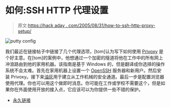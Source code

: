 # 如何:SSH HTTP 代理设置

> 原文:[https://hack aday . com/2005/08/31/how-to-ssh-http-proxy-setup/](https://hackaday.com/2005/08/31/how-to-ssh-http-proxy-setup/)

![putty config](../Images/b98725e4480005a2256f8d106192024a.png)

我们最近在链接帖子中链接了几个代理选项，[tom]认为写下如何使用 [Privoxy](http://www.privoxy.org/) 是个好主意。在[tom]的案例中，他想通过一个加密的隧道将他在工作中的所有网上冲浪路由到他的家用机器。该指南是基于 Windows 的，但是翻译成你选择的操作系统不会太难。首先在家用机器上设置一个 [OpenSSH](http://sshwindows.sourceforge.net/) 服务器和新用户。然后安装 Privoxy。接下来[油灰](http://www.chiark.greenend.org.uk/%7Esgtatham/putty/)用于建立从工作机械的安全通道。最后一步是配置浏览器使用代理。你也可以用这个做即时消息。你可能在工作或学校不需要这个，但是如果你在外面使用开放的接入点，它应该可以为你提供一些不错的保护。

*   [永久链接](http://www.zunta.org/blog/archives/004498.php)